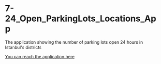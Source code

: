 # 7-24_Open_ParkingLots_Locations_App
The application showing the number of parking lots open 24 hours in Istanbul's districts

[You can reach the application here ](https://muratcaneryegit-7-24-open-parkinglots-locations-ap-index-c1zp8y.streamlit.app/)


